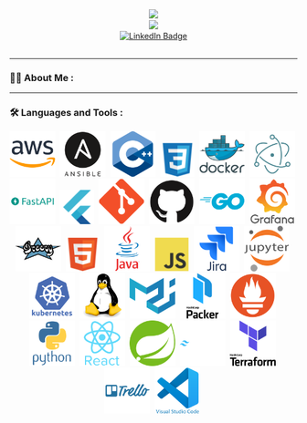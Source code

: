 <div id="header" align="center">
    <div id="header-top" align="center" name="coder-gif">
        <img src="https://media.giphy.com/media/M9gbBd9nbDrOTu1Mqx/giphy.gif" width="200" />
    </div>
    <div id="header-bottom" align="center" name="character-gif">
        <img src="https://media.giphy.com/media/qEqiI3Oq7vBkoE236M/giphy.gif" width="275">
    </div>
    <div id="badges">
        <a href="https://www.linkedin.com/in/aarav-chandra/">
            <img src="https://img.shields.io/badge/LinkedIn-blue?style=for-the-badge&logo=linkedin&logoColor=white"
                alt="LinkedIn Badge" />
        </a>
    </div>
    <div id="profile-view" align="center" name="profile-view">
        <img src="https://komarev.com/ghpvc/?username=human02&style=flat-square&color=blue" alt="" />
    </div>
</div>

---

### :man_technologist: About Me :

---


### :hammer_and_wrench: Languages and Tools :
<div align="center">
    <img src="https://github.com/devicons/devicon/blob/master/icons/amazonwebservices/amazonwebservices-original-wordmark.svg"
        title="AWS" alt="aws" width="80" height="80" />&nbsp;
    <img src="https://github.com/devicons/devicon/blob/master/icons/ansible/ansible-original-wordmark.svg"
        title="ansible" alt="ansible" width="80" height="80" />&nbsp;
    <img src="https://github.com/devicons/devicon/blob/master/icons/cplusplus/cplusplus-original.svg" title="cplusplus"
        alt="cplusplus" width="80" height="80" />&nbsp;
    <img src="https://github.com/devicons/devicon/blob/master/icons/css3/css3-original.svg" title="css" alt="css"
        width="60" height="60" />&nbsp;
    <img src="https://github.com/devicons/devicon/blob/master/icons/docker/docker-original-wordmark.svg" title="docker"
        alt="docker" width="80" height="80" />&nbsp;
    <img src="https://github.com/devicons/devicon/blob/master/icons/electron/electron-original.svg" title="electronJS"
        alt="electronJS" width="80" height="80" />&nbsp;
    <img src="https://github.com/devicons/devicon/blob/master/icons/fastapi/fastapi-original-wordmark.svg"
        title="fastapi" alt="fastapi" width="80" height="80" />&nbsp;
    <img src="https://github.com/devicons/devicon/blob/master/icons/flutter/flutter-original.svg" title="flutter"
        alt="flutter" width="60" height="60" />&nbsp;
    <img src="https://github.com/devicons/devicon/blob/master/icons/git/git-original.svg" title="git" alt="git"
        width="80" height="80" />&nbsp;
    <img src="https://github.com/devicons/devicon/blob/master/icons/github/github-original.svg" title="github"
        alt="github" width="80" height="80" />&nbsp;
    <img src="https://github.com/devicons/devicon/blob/master/icons/go/go-original-wordmark.svg" title="go" alt="go"
        width="80" height="80" />&nbsp;
    <img src="https://github.com/devicons/devicon/blob/master/icons/grafana/grafana-original-wordmark.svg"
        title="grafana" alt="grafana" width="80" height="80" />&nbsp;
    <img src="https://github.com/devicons/devicon/blob/master/icons/groovy/groovy-original.svg" title="groovy"
        alt="groovy" width="80" height="80" />&nbsp;
    <img src="https://github.com/devicons/devicon/blob/master/icons/html5/html5-original.svg" title="html" alt="html"
        width="60" height="60" />&nbsp;
    <img src="https://github.com/devicons/devicon/blob/master/icons/java/java-original-wordmark.svg" title="java"
        alt="java" width="80" height="80" />&nbsp;
    <img src="https://github.com/devicons/devicon/blob/master/icons/javascript/javascript-original.svg"
        title="javascript" alt="javascript" width="60" height="60" />&nbsp;
    <img src="https://github.com/devicons/devicon/blob/master/icons/jira/jira-original-wordmark.svg" title="jira"
        alt="jira" width="80" height="80" />&nbsp;
    <img src="https://github.com/devicons/devicon/blob/master/icons/jupyter/jupyter-original-wordmark.svg"
        title="jupyter" alt="jupyter" width="80" height="80" />&nbsp;
    <img src="https://github.com/devicons/devicon/blob/master/icons/kubernetes/kubernetes-plain-wordmark.svg"
        title="kubernetes" alt="kubernetes" width="80" height="80" />&nbsp;
    <img src="https://github.com/devicons/devicon/blob/master/icons/linux/linux-original.svg" title="linux" alt="linux"
        width="80" height="80" />&nbsp;
    <img src="https://github.com/devicons/devicon/blob/master/icons/materialui/materialui-original.svg"
        title="materialui" alt="materialui" width="80" height="80" />&nbsp;
    <img src="https://github.com/devicons/devicon/blob/master/icons/packer/packer-original-wordmark.svg" title="packer"
        alt="packer" width="80" height="80" />&nbsp;
    <img src="https://github.com/devicons/devicon/blob/master/icons/prometheus/prometheus-original.svg"
        title="prometheus" alt="prometheus" width="80" height="80" />&nbsp;
    <img src="https://github.com/devicons/devicon/blob/master/icons/python/python-original-wordmark.svg" title="python"
        alt="python" width="80" height="80" />&nbsp;
    <img src="https://github.com/devicons/devicon/blob/master/icons/react/react-original-wordmark.svg" title="react"
        alt="react" width="80" height="80" />&nbsp;
    <img src="https://github.com/devicons/devicon/blob/master/icons/spring/spring-original.svg" title="spring"
        alt="spring" width="80" height="80" />&nbsp;
    <img src="https://github.com/devicons/devicon/blob/master/icons/tailwindcss/tailwindcss-original-wordmark.svg"
        title="tailwindcss" alt="tailwindcss" width="80" height="80" />&nbsp;
    <img src="https://github.com/devicons/devicon/blob/master/icons/terraform/terraform-original-wordmark.svg"
        title="terraform" alt="terraform" width="80" height="80" />&nbsp;
    <img src="https://github.com/devicons/devicon/blob/master/icons/trello/trello-plain-wordmark.svg" title="trello"
        alt="trello" width="80" height="80" />&nbsp;
    <img src="https://github.com/devicons/devicon/blob/master/icons/vscode/vscode-original-wordmark.svg" title="vscode"
        alt="vscode" width="80" height="80" />&nbsp;
</div>